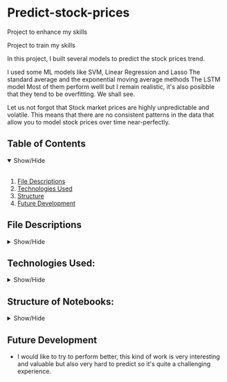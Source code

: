 # Predict-stock-prices
Project to enhance my skills

Project to train my skills

In this project, I built several models to predict the stock prices trend.

I used some ML models like SVM, Linear Regression and Lasso
The standard average and the exponential moving average methods
The LSTM model
Most of them perform welll but I remain realistic, it's also posibble that they tend to be overfitting. We shall see.

Let us not forgot that Stock market prices are highly unpredictable and volatile. This means that there are no consistent patterns in the data that allow you to model stock prices over time near-perfectly.

## Table of Contents
<details open>
<summary>Show/Hide</summary>
<br>

1. [ File Descriptions ](#File_Description)
2. [ Technologies Used ](#Technologies_Used)    
3. [ Structure ](#Structure)
4. [ Future Development ](#Executive_Summary)
</details>

## File Descriptions
<details>
<a name="File_Description"></a>
<summary>Show/Hide</summary>
<br>
  
* train.csv  - the training set with the Data of the stock flux, and the price for Open/High/Low/Close and the volume.

</details>

## Technologies Used:
<details>
<a name="Technologies_Used"></a>
<summary>Show/Hide</summary>
<br>
    
* <strong>Python</strong>
* <strong>Pandas</strong>
* <strong>Numpy</strong>
* <strong>Matplotlib</strong>
* <strong>Seaborn</strong>
* <strong>NLTK</strong>
* <strong>Bokeh</strong>
* <strong>Scikit-Learn</strong>
* <strong>Keras</strong>
* <strong>Tensorflow</strong>
</details>

## Structure of Notebooks:
<details>
<a name="Structure"></a>
<summary>Show/Hide</summary>
<br>
    
1. Import packages
2. Load data
3. EDA
4. Support Vector Machine
5. Linear Regression
6. Lasso
7. Machine learning models performances
8. A quick look at our model's performance
9. One-Step Ahead Prediction via Averaging
10. Standard Average
11. Exponential moving average
12. Deep Learning with LSTM
13. Univariate time series with LSTM
14. Multivariate time series with LSTM
</details>  


<a name="Executive_Summary"></a>
## Future Development
    
* I would like to try to perform better, this kind of work is very interesting and valuable but also very hard to predict so it's quite a challenging experience.

